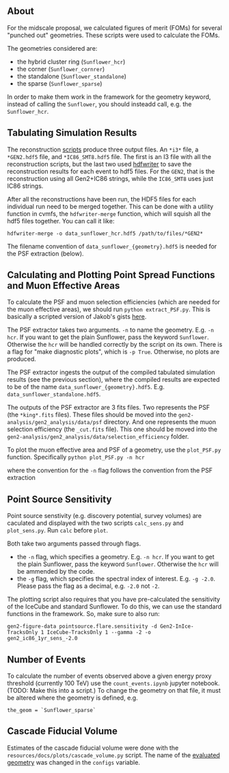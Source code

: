 ## About
For the midscale proposal, we calculated figures of merit (FOMs) for several "punched out" geometries. These scripts were used to calculate the FOMs.

The geometries considered are:


- the hybrid cluster ring (`Sunflower_hcr`)
- the corner (`Sunflower_cornrer`)
- the standalone (`Sunflower_standalone`)
- the sparse (`Sunflower_sparse`)

In order to make them work in the framework for the geometry keyword, instead of calling the `Sunflower`, you should insteadd call, e.g. the `Sunflower_hcr`.

## Tabulating Simulation Results
The reconstruction [scripts](https://code.icecube.wisc.edu/projects/icecube/browser/IceCube/sandbox/Gen2-Scripts/branches/midscale/Gen2_Simple_Recos.py) produce three output files. An `*i3*` file, a `*GEN2.hdf5` file, and `*IC86_SMT8.hdf5` file. The first is an I3 file with all the reconstruction scripts, but the last two used [hdfwriter](https://docs.icecube.aq/combo/trunk/projects/hdfwriter/index.html) to save the reconstruction results for each event to hdf5 files. For the `GEN2`, that is the reconstruction using all Gen2+IC86 strings, while the `IC86_SMT8` uses just IC86 strings.

After all the reconstructions have been run, the HDF5 files for each individual run need to be merged together. This can be done with a utility function in cvmfs, the `hdfwriter-merge` function, which will squish all the hdf5 files together. You can call it like:

```
hdfwriter-merge -o data_sunflower_hcr.hdf5 /path/to/files/*GEN2*
```

The filename convention of `data_sunflower_{geometry}.hdf5` is needed for the PSF extraction (below).

## Calculating and Plotting Point Spread Functions and Muon Effective Areas
To calculate the PSF and muon selection efficiencies (which are needed for the muon effective areas), we should run `python extract_PSF.py`. This is basically a scripted version of Jakob's gists [here](https://gist.github.com/jvansanten/5eff16a895f6287eeaf9674e60d751a9#file-psf-fitting-ipynb).

The PSF extractor takes two arguments. `-n` to name the geometry. E.g. `-n hcr`. If you want to get the plain Sunflower, pass the keyword `Sunflower`. Otherwise the `hcr` will be handled correctly by the script on its own. There is a flag for "make diagnostic plots", which is `-p True`. Otherwise, no plots are produced.

The PSF extractor ingests the output of the compiled tabulated simulation results (see the previous section), where the compiled results are expected to be of the name `data_sunflower_{geometry}.hdf5`. E.g. `data_sunflower_standalone.hdf5`.

The outputs of the PSF extractor are 3 fits files. Two represents the PSF (the `*king*.fits` files). These files should be moved into the `gen2-analysis/gen2_analysis/data/psf` directory. And one represents the muon selection efficiency (the `_cut.fits` file). This one should be moved into the `gen2-analysis/gen2_analysis/data/selection_efficiency` folder.

To plot the muon effective area and PSF of a geometry, use the `plot_PSF.py` function. Specifically `python plot_PSF.py -n hcr`

where the convention for the `-n` flag follows the convention from the PSF extraction

## Point Source Sensitivity
Point source senstivity (e.g. discovery potential, survey volumes) are caculated and displayed with the two scripts `calc_sens.py` and `plot_sens.py`. Run `calc` before `plot`. 

Both take two arguments passed through flags.
- the `-n` flag, which specifies a geometry. E.g. `-n hcr`. If you want to get the plain Sunflower, pass the keyword `Sunflower`. Otherwise the `hcr` will be ammended by the code.
- the `-g` flag, which specifies the spectral index of interest. E.g. `-g -2.0`. Please pass the flag as a decimal, e.g. `-2.0` not `-2`.

The plotting script also requires that you have pre-calculated the sensitivity of the IceCube and standard Sunflower. To do this, we can use the standard functions in the framework. So, make sure to also run:

```
gen2-figure-data pointsource.flare.sensitivity -d Gen2-InIce-TracksOnly 1 IceCube-TracksOnly 1 --gamma -2 -o gen2_ic86_1yr_sens_-2.0
```

## Number of Events
To calculate the number of events observed above a given energy proxy threshold (currently 100 TeV) use the `count_events.ipynb` jupyter notebook. (TODO: Make this into a script.) To change the geometry on that file, it must be altered where the geometry is defined, e.g.

```
the_geom = `Sunflower_sparse`
```  

## Cascade Fiducial Volume
Estimates of the cascade fiducial volume were done with the `resources/docs/plots/cascade_volume.py` script. The name of the [evaluated geometry](https://github.com/IceCubeOpenSource/gen2-analysis/blob/fix_fom/resources/docs/plots/cascade_volume.py#L8) was changed in the `configs` variable.


